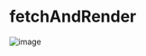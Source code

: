 # fetchAndRender
![image](https://user-images.githubusercontent.com/102420417/161431437-3015f270-75a8-4f1f-901e-9b33a70fb494.png)
